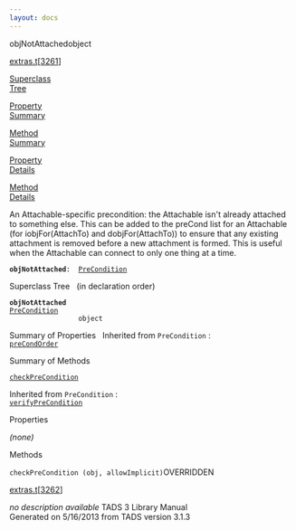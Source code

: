 ```yaml
---
layout: docs
---
```

<span class="title">objNotAttached</span><span class="type">object</span>

[extras.t](../file/extras.t.html)\[[3261](../source/extras.t.html#3261)\]

[Superclass  
Tree](#_SuperClassTree_)

[Property  
Summary](#_PropSummary_)

[Method  
Summary](#_MethodSummary_)

[Property  
Details](#_Properties_)

[Method  
Details](#_Methods_)



An Attachable-specific precondition: the Attachable isn't already
attached to something else. This can be added to the preCond list for an
Attachable (for iobjFor(AttachTo) and dobjFor(AttachTo)) to ensure that
any existing attachment is removed before a new attachment is formed.
This is useful when the Attachable can connect to only one thing at a
time.

**`objNotAttached`**` :   `[`PreCondition`](../object/PreCondition.html)



<span id="_SuperClassTree_"></span>



<span class="hdln">Superclass Tree</span>   (in declaration order)



**`objNotAttached`**  
[`PreCondition`](../object/PreCondition.html)  
`                 object`  
<span id="_PropSummary_"></span>



<span class="hdln">Summary of Properties</span>  
Inherited from `PreCondition` :  
[`preCondOrder`](../object/PreCondition.html#preCondOrder)

<span id="_MethodSummary_"></span>



<span class="hdln">Summary of Methods</span>  



[`checkPreCondition`](#checkPreCondition)

Inherited from `PreCondition` :  
[`verifyPreCondition`](../object/PreCondition.html#verifyPreCondition)

<span id="_Properties_"></span>



<span class="hdln">Properties</span>  



*(none)* <span id="_Methods_"></span>



<span class="hdln">Methods</span>  



<span id="checkPreCondition"></span>

`checkPreCondition (obj, allowImplicit)`<span class="rem">OVERRIDDEN</span>

[extras.t](../file/extras.t.html)\[[3262](../source/extras.t.html#3262)\]



*no description available*
TADS 3 Library Manual  
Generated on 5/16/2013 from TADS version 3.1.3


